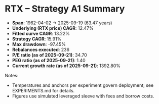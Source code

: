 # RTX – Strategy A1 Summary

- **Span**: 1962-04-02 → 2025-09-19 (63.47 years)
- **Underlying (RTX price) CAGR**: 12.47%
- **Fitted curve CAGR**: 13.22%
- **Strategy CAGR**: 15.91%
- **Max drawdown**: -97.45%
- **Rebalances executed**: 236
- **P/E ratio (as of 2025-09-21)**: 34.70
- **PEG ratio (as of 2025-09-21)**: 1.40
- **Current growth rate (as of 2025-09-21)**: 1392.80%

Notes:

- Temperatures and anchors per experiment govern deployment; see EXPERIMENTS.md for details.
- Figures use simulated leveraged sleeve with fees and borrow costs.

